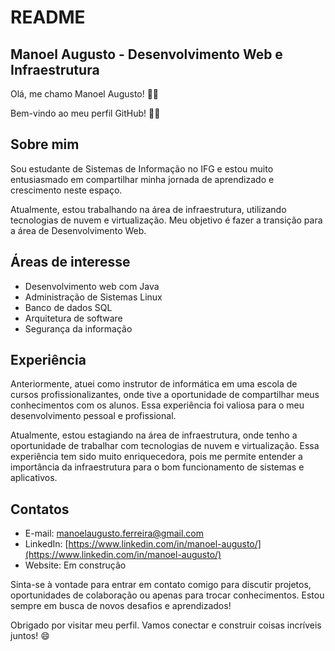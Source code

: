 # README

## Manoel Augusto - Desenvolvimento Web e Infraestrutura

Olá, me chamo Manoel Augusto! 🧔🏾

Bem-vindo ao meu perfil GitHub! 👋🏽

## Sobre mim

Sou estudante de Sistemas de Informação no IFG e estou muito entusiasmado em compartilhar minha jornada de aprendizado e crescimento neste espaço.

Atualmente, estou trabalhando na área de infraestrutura, utilizando tecnologias de nuvem e virtualização. Meu objetivo é fazer a transição para a área de Desenvolvimento Web.

## Áreas de interesse

- Desenvolvimento web com Java
- Administração de Sistemas Linux
- Banco de dados SQL
- Arquitetura de software
- Segurança da informação


## Experiência

Anteriormente, atuei como instrutor de informática em uma escola de cursos profissionalizantes, onde tive a oportunidade de compartilhar meus conhecimentos com os alunos. Essa experiência foi valiosa para o meu desenvolvimento pessoal e profissional.

Atualmente, estou estagiando na área de infraestrutura, onde tenho a oportunidade de trabalhar com tecnologias de nuvem e virtualização. Essa experiência tem sido muito enriquecedora, pois me permite entender a importância da infraestrutura para o bom funcionamento de sistemas e aplicativos.

## Contatos

- E-mail: [manoelaugusto.ferreira@gmail.com](mailto:manoelaugusto.ferreira@gmail.com)
- LinkedIn: [https://www.linkedin.com/in/manoel-augusto/](https://www.linkedin.com/in/manoel-augusto/)
- Website: Em construção

Sinta-se à vontade para entrar em contato comigo para discutir projetos, oportunidades de colaboração ou apenas para trocar conhecimentos. Estou sempre em busca de novos desafios e aprendizados!

Obrigado por visitar meu perfil. Vamos conectar e construir coisas incríveis juntos! 😄
